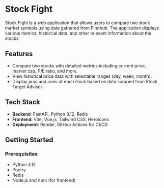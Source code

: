# Stock Fight

Stock Fight is a web application that allows users to compare two stock market symbols using data gathered from Finnhub. The application displays various metrics, historical data, and other relevant information about the stocks.

## Features

- Compare two stocks with detailed metrics including current price, market cap, P/E ratio, and more.
- View historical price data with selectable ranges (day, week, month).
- Display pros and cons of each stock based on data scraped from Stock Target Advisor.

## Tech Stack

- **Backend**: FastAPI, Python 3.12, Redis
- **Frontend**: Vite, Vue.js, Tailwind CSS, Heroicons
- **Deployment**: Render, GitHub Actions for CI/CD

## Getting Started

### Prerequisites

- Python 3.12
- Poetry
- Redis
- Node.js and npm (for frontend)
